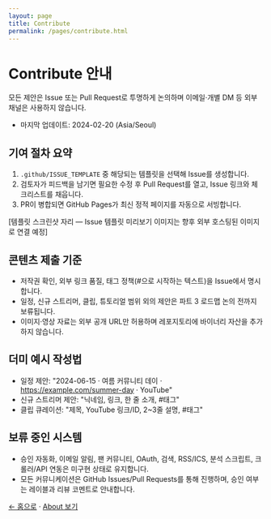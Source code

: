 ```yaml
---
layout: page
title: Contribute
permalink: /pages/contribute.html
---
```


# Contribute 안내

모든 제안은 Issue 또는 Pull Request로 투명하게 논의하며 이메일·개별 DM 등 외부 채널은 사용하지 않습니다.
- 마지막 업데이트: 2024-02-20 (Asia/Seoul)

## 기여 절차 요약

1. `.github/ISSUE_TEMPLATE` 중 해당되는 템플릿을 선택해 Issue를 생성합니다.
2. 검토자가 피드백을 남기면 필요한 수정 후 Pull Request를 열고, Issue 링크와 체크리스트를 채웁니다.
3. PR이 병합되면 GitHub Pages가 최신 정적 페이지를 자동으로 서빙합니다.

[템플릿 스크린샷 자리 — Issue 템플릿 미리보기 이미지는 향후 외부 호스팅된 이미지로 연결 예정]

## 콘텐츠 제출 기준

- 저작권 확인, 외부 링크 품질, 태그 정책(#으로 시작하는 텍스트)을 Issue에서 명시합니다.
- 일정, 신규 스트리머, 클립, 튜토리얼 범위 외의 제안은 파트 3 로드맵 논의 전까지 보류됩니다.
- 이미지·영상 자료는 외부 공개 URL만 허용하며 레포지토리에 바이너리 자산을 추가하지 않습니다.

## 더미 예시 작성법

- 일정 제안: "2024-06-15 · 여름 커뮤니티 데이 · https://example.com/summer-day · YouTube"
- 신규 스트리머 제안: "닉네임, 링크, 한 줄 소개, #태그"
- 클립 큐레이션: "제목, YouTube 링크/ID, 2~3줄 설명, #태그"

## 보류 중인 시스템

- 승인 자동화, 이메일 알림, 팬 커뮤니티, OAuth, 검색, RSS/ICS, 분석 스크립트, 크롤러/API 연동은 미구현 상태로 유지합니다.
- 모든 커뮤니케이션은 GitHub Issues/Pull Requests를 통해 진행하며, 승인 여부는 레이블과 리뷰 코멘트로 안내합니다.

[← 홈으로](../index.html) · [About 보기](./about.html)
